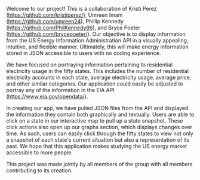Welcome to our project! This is a collaboration of Kristi Perez (https://github.com/kristiperez/), Umreen Imam (https://github.com/umreen24), Phillip Kennedy (https://github.com/PhilKennedy86), and Bryce Poeter (https://github.com/brycepoeter/). Our objective is to display information from the US Energy Information Administration API in a visually appealing, intuitive, and flexible manner. Ultimately, this will make energy information stored in JSON accessible to users with no coding experience. 

We have focused on portraying information pertaining to residential electricity usage in the fifty states. This includes the number of residential electricity accounts in each state, average electricity usage, average price, and other similar categories. Our application could easily be adjusted to portray any of the information in the EIA API (https://www.eia.gov/opendata/). 

In creating our app, we have pulled JSON files from the API and displayed the information they contain both graphically and textually. Users are able to click on a state in our interactive map to pull up a state snapshot. These click actions also open up our graphs section, which displays changes over time. As such, users can easily click through the fifty states to view not only a snapshot of each state's current situation but also a representation of its past. We hope that this application makes studying the US energy market accessible to more people. 

This project was made jointly by all members of the group with all members contributing to its creation. 

